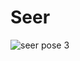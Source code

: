 # Seer

![seer pose 3](https://github.com/issamohamed/Seer/assets/48192737/921a91ba-b2e2-4b10-9bce-4900bb78166e)
